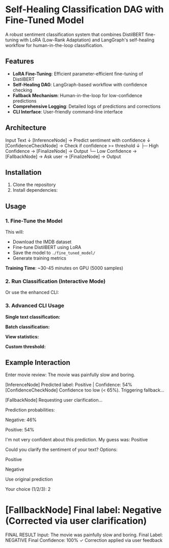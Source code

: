 # Self-Healing Classification DAG with Fine-Tuned Model

A robust sentiment classification system that combines DistilBERT fine-tuning with LoRA (Low-Rank Adaptation) and LangGraph's self-healing workflow for human-in-the-loop classification.

## Features

- **LoRA Fine-Tuning**: Efficient parameter-efficient fine-tuning of DistilBERT
- **Self-Healing DAG**: LangGraph-based workflow with confidence checking
- **Fallback Mechanism**: Human-in-the-loop for low-confidence predictions
- **Comprehensive Logging**: Detailed logs of predictions and corrections
- **CLI Interface**: User-friendly command-line interface

## Architecture

Input Text
↓
[InferenceNode] → Predict sentiment with confidence
↓
[ConfidenceCheckNode] → Check if confidence >= threshold
↓
├─ High Confidence → [FinalizeNode] → Output
└─ Low Confidence → [FallbackNode] → Ask user → [FinalizeNode] → Output




## Installation

1. Clone the repository
2. Install dependencies:



## Usage

### 1. Fine-Tune the Model



This will:
- Download the IMDB dataset
- Fine-tune DistilBERT using LoRA
- Save the model to `./fine_tuned_model/`
- Generate training metrics

**Training Time**: ~30-45 minutes on GPU (5000 samples)

### 2. Run Classification (Interactive Mode)


Or use the enhanced CLI:


### 3. Advanced CLI Usage

**Single text classification:**


**Batch classification:**

**View statistics:**


**Custom threshold:**



## Example Interaction

Enter movie review: The movie was painfully slow and boring.

[InferenceNode] Predicted label: Positive | Confidence: 54%
[ConfidenceCheckNode] Confidence too low (< 65%). Triggering fallback...

[FallbackNode] Requesting user clarification...

Prediction probabilities:

Negative: 46%

Positive: 54%

 I'm not very confident about this prediction.
My guess was: Positive

Could you clarify the sentiment of your text?
Options:

Positive

Negative

Use original prediction

Your choice (1/2/3): 2

[FallbackNode] Final label: Negative (Corrected via user clarification)
======================================================================
FINAL RESULT
Input: The movie was painfully slow and boring.
Final Label: NEGATIVE
Final Confidence: 100%
✓ Correction applied via user feedback